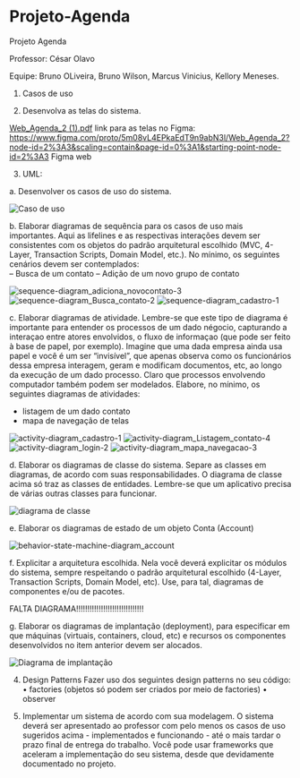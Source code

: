 # Projeto-Agenda

Projeto Agenda

Professor: César Olavo

Equipe: Bruno OLiveira, 
        Bruno Wilson,
        Marcus Vinicius,
        Kellory Meneses.



1) Casos de uso

2) Desenvolva as telas do sistema.

[Web_Agenda_2 (1).pdf](https://github.com/BrunoSnt07/Projeto-Agenda/files/6816566/Web_Agenda_2.1.pdf)
link para as telas no Figma: https://www.figma.com/proto/5m08vL4EPkaEdT9n9abN3l/Web_Agenda_2?node-id=2%3A3&scaling=contain&page-id=0%3A1&starting-point-node-id=2%3A3
Figma web 

3) UML:

a. Desenvolver os casos de uso do sistema. 

![Caso de uso](https://user-images.githubusercontent.com/23100493/125636586-a6c7ae36-9772-4265-91d9-68863b826a5b.jpeg)

b. Elaborar diagramas de sequência para os casos de uso mais importantes. Aqui as lifelines e as  respectivas interações devem ser consistentes com os objetos do padrão arquitetural escolhido (MVC, 4- Layer, Transaction Scripts, Domain Model, etc.). No mínimo, os seguintes cenários devem ser  contemplados:  
– Busca de um contato 
– Adição de um novo grupo de contato 

![sequence-diagram_adiciona_novocontato-3](https://user-images.githubusercontent.com/23100493/125648560-adcb4b45-e316-47f7-97d7-60e2eef21b45.jpeg)
![sequence-diagram_Busca_contato-2](https://user-images.githubusercontent.com/23100493/125649315-346240bd-e040-498c-9469-78b9e0ae9cf8.jpeg)
![sequence-diagram_cadastro-1](https://user-images.githubusercontent.com/23100493/125648567-28a8dcaf-47c4-4749-a9db-868d73a50f35.jpeg)



c. Elaborar diagramas de atividade. Lembre-se que este tipo de diagrama é importante para entender os  processos de um dado négocio, capturando a interaçao entre atores envolvidos, o fluxo de informaçao (que  pode ser feito à base de papel, por exemplo). Imagine que uma dada empresa ainda usa papel e você é um  ser “invisível”, que apenas observa como os funcionários dessa empresa interagem, geram e modificam  documentos, etc, ao longo da execução de um dado processo. Claro que processos envolvendo computador também podem ser modelados. 
Elabore, no mínimo, os seguintes diagramas de atividades:  
 - listagem de um dado contato 
 - mapa de navegação de telas  


![activity-diagram_cadastro-1](https://user-images.githubusercontent.com/23100493/125648629-c17e02fe-4bec-44c0-8463-497eb3732064.jpeg)
![activity-diagram_Listagem_contato-4](https://user-images.githubusercontent.com/23100493/125648633-18fdd805-65e3-4707-9532-bfbe7a881bd7.jpeg)
![activity-diagram_login-2](https://user-images.githubusercontent.com/23100493/125648636-40de6388-41c7-4f7c-92aa-6bacc87226a1.jpeg)
![activity-diagram_mapa_navegacao-3](https://user-images.githubusercontent.com/23100493/125648645-40d80109-8d13-485c-90f6-486a5e9d6bf8.jpeg)




d. Elaborar os diagramas de classe do sistema. Separe as classes em diagramas, de acordo com suas  responsabilidades. O diagrama de classe acima só traz as classes de entidades. Lembre-se que um  aplicativo precisa de várias outras classes para funcionar. 

![diagrama de classe](https://user-images.githubusercontent.com/23100493/125637414-0cd55f3c-055d-457f-9209-2623e2230cb3.jpeg)

e. Elaborar os diagramas de estado de um objeto Conta (Account) 

![behavior-state-machine-diagram_account](https://user-images.githubusercontent.com/23100493/125648724-6565ceed-4ad3-4806-8d2f-0fcda7d94bbb.jpeg)


f. Explicitar a arquitetura escolhida. Nela você deverá explicitar os módulos do sistema, sempre  respeitando o padrão arquitetural escolhido (4-Layer, Transaction Scripts, Domain Model, etc). Use, para  tal, diagramas de componentes e/ou de pacotes.

FALTA DIAGRAMA!!!!!!!!!!!!!!!!!!!!!!!!!!!!!!

g. Elaborar os diagramas de implantação (deployment), para especificar em que máquinas (virtuais,  containers, cloud, etc) e recursos os componentes desenvolvidos no item anterior devem ser alocados.


![Diagrama de implantação](https://user-images.githubusercontent.com/23100493/125639251-755defab-1e12-4b92-80a1-4830371f88a8.jpeg)


4) Design Patterns 
Fazer uso dos seguintes design patterns no seu código: 
• factories (objetos só podem ser criados por meio de factories) 
• observer 


5) Implementar um sistema de acordo com sua modelagem. O sistema deverá ser apresentado ao  professor com pelo menos os casos de uso sugeridos acima - implementados e funcionando - até o mais  tardar o prazo final de entrega do trabalho. Você pode usar frameworks que aceleram a implementação do  seu sistema, desde que devidamente documentado no projeto. 






























